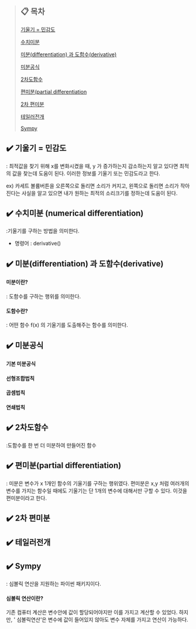 > ## :clipboard: 목차
>
>[기울기 = 민감도](#paragraph1)
>
>[수치미분](#paragraph2)
>
>[미분(differentiation) 과 도함수(derivative)](#paragraph3)
>
>[미분공식](#paragraph4)
>
>[2차도함수](#paragraph5)
>
>[편미분(partial differentiation](#paragraph6)
>
>[2차 편미분](#paragraph7)
>
>[테일러전개](#paragraph8)
>
>[Sympy](#paragraph9)
>


## :heavy_check_mark: 기울기 = 민감도 <a name="paragraph1"></a>

: 최적값을 찾기 위해 x를 변화시켰을 때, y 가 증가하는지 감소하는지 알고 있다면 최적의 값을 찾는데 도움이 된다. 이러한 정보를 기울기 또는 민감도라고 한다.

ex) 카세트 볼륨버튼을 오른쪽으로 돌리면 소리가 커지고, 왼쪽으로 돌리면 소리가 작아진다는 사실을 알고 있으면 내가 원하는 최적의 소리크기를 정하는데 도움이 된다.


## :heavy_check_mark: 수치미분 (numerical differentiation)<a name="paragraph2"></a>

:기울기를 구하는 방법을 의미한다.

- 명령어 : derivative()

## :heavy_check_mark: 미분(differentiation) 과 도함수(derivative)<a name="paragraph3"></a>
#### 미분이란?
: 도함수를 구하는 행위를 의미한다.

#### 도함수란?
: 어떤 함수 f(x) 의 기울기를 도출해주는 함수를 의미한다.

## :heavy_check_mark: 미분공식<a name="paragraph4"></a>
#### 기본 미분공식
#### 선형조합법칙
#### 곱셈법칙
#### 연쇄법칙

## :heavy_check_mark: 2차도함수<a name="paragraph5"></a>

:도함수를 한 번 더 미분하여 만들어진 함수

## :heavy_check_mark: 편미분(partial differentiation)<a name="paragraph6"></a>

: 미분은 변수가 x 1개인 함수의 기울기를 구하는 행위였다. 편미분은 x,y 처럼 여러개의 변수를 가지는 함수일 때에도 기울기는 단 1개의 변수에 대해서만 구할 수 있다. 이것을 편미분이라고 한다.

## :heavy_check_mark: 2차 편미분<a name="paragraph7"></a>

## :heavy_check_mark: 테일러전개<a name="paragraph8"></a>

## :heavy_check_mark: Sympy<a name="paragraph9"></a>

: 심볼릭 연산을 지원하는 파이썬 패키지이다.

#### 심볼릭 연산이란?

기존 컴퓨터 계산은 변수안에 값이 할당되어야지만 이를 가지고 계산할 수 있었다. 하지만, ' 심볼릭연산'은 변수에 값이 들어있지 않아도 변수 자체를 가지고 연산이 가능하다.



